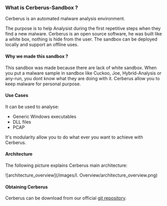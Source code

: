 ### What is Cerberus-Sandbox ?
Cerberus is an automated malware analysis environment.    

The purpose is to help Analysist during the first repetitive steps when they find a new malware. Cerberus is an open source software, he was built like a white box, nothing is hide from the user. The sandbox can be deployed locally and support an offline uses.   

#### Why we made this sandbox ? 
This sandbox was made because there are lack of white sandbox. When you put a malware sample in sandbox like Cuckoo, Joe, Hybrid-Analysis or any-run, you dont know what they are doing with it. Cerberus allow you to keep malware for personal purpose.

#### Use Cases
It can be used to analyse:  
- Generic Windows executables  
- DLL files  
- PCAP  

It's modularity allow you to do what ever you want to achieve with Cerberus. 

#### Architecture

The following picture explains Cerberus main architecture:

![architecture_overview](/images/I. Overview/architecture_overview.png)

#### Obtaining Cerberus

Cerberus can be download from our official [git repository](https://github.com/Cerberus-Sandbox/cerberus).

